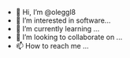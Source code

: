 - 👋 Hi, I’m @oleggl8
- 👀 I’m interested in software...
- 🌱 I’m currently learning ...
- 💞️ I’m looking to collaborate on ...
- 📫 How to reach me ...

<!---
oleggl8/oleggl8 is a ✨ special ✨ repository because its `README.md` (this file) appears on your GitHub profile.
You can click the Preview link to take a look at your changes.
--->
